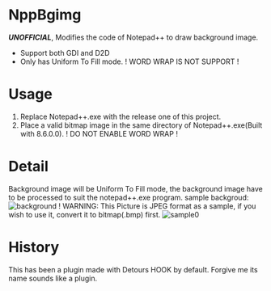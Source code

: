 # NppBgimg
***UNOFFICIAL***, Modifies the code of Notepad++ to draw background image. 
- Support both GDI and D2D
- Only has Uniform To Fill mode. 
! WORD WRAP IS NOT SUPPORT ! 

# Usage
1. Replace Notepad++.exe with the release one of this project. 
2. Place a valid bitmap image in the same directory of Notepad++.exe(Built with 8.6.0.0). ! DO NOT ENABLE WORD WRAP ! 

# Detail
Background image will be Uniform To Fill mode, the background image have to be processed to suit the notepad++.exe program. 
sample backgroud:![background](https://github.com/vpurana/NppBgimg/assets/69775280/d68f75fd-15f3-4c91-9b89-7575e8efd571) ! WARNING: This Picture is JPEG format as a sample, if you wish to use it, convert it to bitmap(.bmp) first.
![sample0](https://github.com/vpurana/NppBgimg/assets/69775280/f25a7772-ffdb-4ae5-aa34-6e38fb23884f)

# History
This has been a plugin made with Detours HOOK by default.
Forgive me its name sounds like a plugin.

